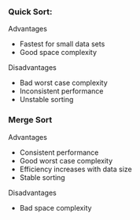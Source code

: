 ### Quick Sort:

Advantages
- Fastest for small data sets
- Good space complexity
  
Disadvantages
- Bad worst case complexity
- Inconsistent performance
- Unstable sorting


### Merge Sort

Advantages
- Consistent performance
- Good worst case complexity
- Efficiency increases with data size
- Stable sorting

Disadvantages
- Bad space complexity

